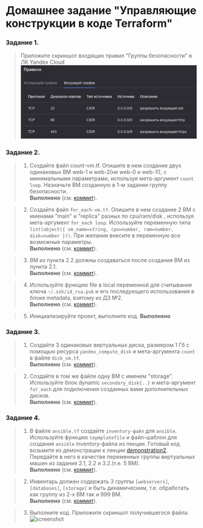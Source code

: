 # Домашнее задание "Управляющие конструкции в коде Terraform"

### Задание 1.

> Приложите скриншот входящих правил "Группы безопасности" в ЛК Yandex Cloud  
![screenshot](./1.png)  

### Задание 2.

> 1. Создайте файл count-vm.tf. Опишите в нем создание двух одинаковых ВМ web-1 и web-2(не web-0 и web-1!), с минимальными параметрами, используя мета-аргумент `count loop`. Назначьте ВМ созданную в 1-м задании группу безопасности.  
**Выполнено** (см. [коммит](https://github.com/ipodovalov/devops-netology/commit/)).

> 2. Создайте файл `for_each-vm.tf`. Опишите в нем создание 2 ВМ с именами "main" и "replica" разных по cpu/ram/disk , используя мета-аргумент `for_each loop`. Используйте переменную типа `list(object({ vm_name=string, cpu=number, ram=number, disk=number }))`. При желании внесите в переменную все возможные параметры.  
**Выполнено** (см. [коммит](https://github.com/ipodovalov/devops-netology/commit/)).

> 3. ВМ из пункта 2.2 должны создаваться после создания ВМ из пункта 2.1.  
**Выполнено** (см. [коммит](https://github.com/ipodovalov/devops-netology/commit/)).

> 4. Используйте функцию file в local переменной для считывания ключа `~/.ssh/id_rsa.pub` и его последующего использования в блоке metadata, взятому из ДЗ №2.  
**Выполнено** (см. [коммит](https://github.com/ipodovalov/devops-netology/commit/)).

> 5. Инициализируйте проект, выполните код.
**Выполнено**

### Задание 3.

> 1. Создайте 3 одинаковых виртуальных диска, размером 1 Гб с помощью ресурса `yandex_compute_disk` и мета-аргумента `count` в файле `disk_vm.tf`.  
**Выполнено** (см. [коммит](https://github.com/ipodovalov/devops-netology/commit/)).

> 2. Создайте в том же файле одну ВМ c именем "storage". Используйте блок dynamic `secondary_disk{..}` и мета-аргумент `for_each` для подключения созданных вами дополнительных дисков.  
**Выполнено** (см. [коммит](https://github.com/ipodovalov/devops-netology/commit/)).

### Задание 4.

> 1. В файле `ansible.tf` создайте `inventory-файл` для `ansible`. Используйте функцию `tepmplatefile` и файл-шаблон для создания `ansible` inventory-файла из лекции. Готовый код возьмите из демонстрации к лекции [demonstration2](https://github.com/netology-code/ter-homeworks/tree/main/demonstration2). Передайте в него в качестве переменных группы виртуальных машин из задания 2.1, 2.2 и 3.2.(т.е. 5 ВМ).  
**Выполнено** (см. [коммит](https://github.com/ipodovalov/devops-netology/commit/)).

> 2. Инвентарь должен содержать 3 группы `[webservers]`, `[databases]`, `[storage]` и быть динамическим, т.е. обработать как группу из 2-х ВМ так и 999 ВМ.  
**Выполнено** (см. [коммит](https://github.com/ipodovalov/devops-netology/commit/)).

> 3. Выполните код. Приложите скриншот получившегося файла.  
![screenshot](./2.png)  

